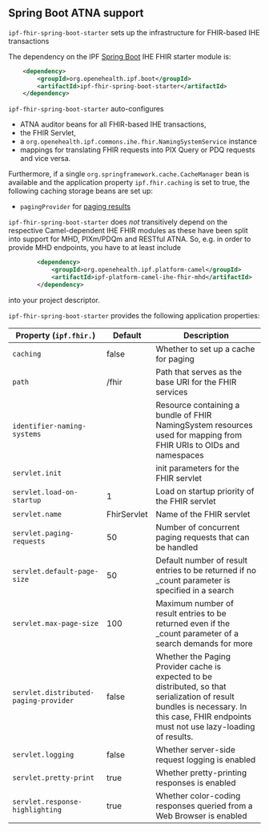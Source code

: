 ## Spring Boot ATNA support

`ipf-fhir-spring-boot-starter` sets up the infrastructure for FHIR-based IHE transactions
 
The dependency on the IPF [Spring Boot] IHE FHIR starter module is:

```xml
    <dependency>
        <groupId>org.openehealth.ipf.boot</groupId>
        <artifactId>ipf-fhir-spring-boot-starter</artifactId>
    </dependency>
```


`ipf-fhir-spring-boot-starter` auto-configures
 
* ATNA auditor beans for all FHIR-based IHE transactions, 
* the FHIR Servlet, 
* a `org.openehealth.ipf.commons.ihe.fhir.NamingSystemService` instance
* mappings for translating FHIR requests into PIX Query or PDQ requests and vice versa.

Furthermore, if a single `org.springframework.cache.CacheManager` bean is available and the application
property `ipf.fhir.caching` is set to true, the following caching storage beans are set up:

* `pagingProvider` for [paging results](http://hapifhir.io/doc_rest_server.html#Paging_Providers) 

`ipf-fhir-spring-boot-starter` does *not*  transitively depend on the respective Camel-dependent IHE FHIR
modules as these have been split into support for MHD, PIXm/PDQm and RESTful ATNA. So, e.g. in order to
provide MHD endpoints, you have to at least include

```xml
        <dependency>
            <groupId>org.openehealth.ipf.platform-camel</groupId>
            <artifactId>ipf-platform-camel-ihe-fhir-mhd</artifactId>
        </dependency>
```

into your project descriptor.

`ipf-fhir-spring-boot-starter` provides the following application properties:

| Property (`ipf.fhir.`)     | Default                | Description                                        |
|----------------------------|-----------------------|-----------------------------------------------------|
| `caching`                  | false           | Whether to set up a cache for paging
| `path`                     | /fhir           | Path that serves as the base URI for the FHIR services
| `identifier-naming-systems`|                 | Resource containing a bundle of FHIR NamingSystem resources used for mapping from FHIR URIs to OIDs and namespaces
| `servlet.init`             |                 | init parameters for the FHIR servlet
| `servlet.load-on-startup`  | 1               | Load on startup priority of the FHIR servlet
| `servlet.name`             | FhirServlet     | Name of the FHIR servlet
| `servlet.paging-requests`  | 50              | Number of concurrent paging requests that can be handled
| `servlet.default-page-size`| 50              | Default number of result entries to be returned if no _count parameter is specified in a search
| `servlet.max-page-size`    | 100             | Maximum number of result entries to be returned even if the _count parameter of a search demands for more
| `servlet.distributed-paging-provider` | false  | Whether the Paging Provider cache is expected to be distributed, so that serialization of result bundles is necessary. In this case, FHIR endpoints must not use lazy-loading of results.
| `servlet.logging`          | false           | Whether server-side request logging is enabled
| `servlet.pretty-print`     | true            | Whether pretty-printing responses is enabled
| `servlet.response-highlighting`  | true      | Whether color-coding responses queried from a Web Browser is enabled

[Spring Boot]: http://projects.spring.io/spring-boot/
